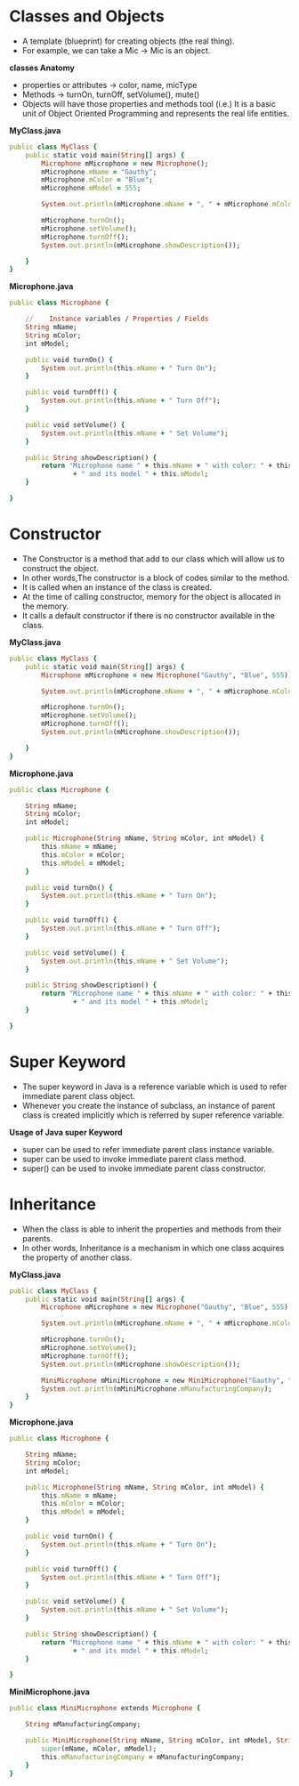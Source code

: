 # Classes and Objects

- A template (blueprint) for creating objects (the real thing).
- For example, we can take a Mic -> Mic is an object.

__classes Anatomy__

- properties or attributes -> color, name, micType
- Methods -> turnOn, turnOff, setVolume(), mute()
- Objects will have those properties and methods tool (i.e.) It is a basic unit of Object Oriented Programming and represents the real life entities.

__MyClass.java__

```ruby
public class MyClass {
    public static void main(String[] args) {
        Microphone mMicrophone = new Microphone();
        mMicrophone.mName = "Gauthy";
        mMicrophone.mColor = "Blue";
        mMicrophone.mModel = 555;

        System.out.println(mMicrophone.mName + ", " + mMicrophone.mColor + ", " + mMicrophone.mModel);

        mMicrophone.turnOn();
        mMicrophone.setVolume();
        mMicrophone.turnOff();
        System.out.println(mMicrophone.showDescription());

    }
}
```

__Microphone.java__

```ruby
public class Microphone {

    //    Instance variables / Properties / Fields
    String mName;
    String mColor;
    int mModel;

    public void turnOn() {
        System.out.println(this.mName + " Turn On");
    }

    public void turnOff() {
        System.out.println(this.mName + " Turn Off");
    }

    public void setVolume() {
        System.out.println(this.mName + " Set Volume");
    }

    public String showDescription() {
        return "Microphone name " + this.mName + " with color: " + this.mColor
                + " and its model " + this.mModel;
    }

}
```

# Constructor

- The Constructor is a method that add to our class which will allow us to construct the object.
- In other words,The constructor is a block of codes similar to the method. 
- It is called when an instance of the class is created. 
- At the time of calling constructor, memory for the object is allocated in the memory.
- It calls a default constructor if there is no constructor available in the class.

__MyClass.java__

```ruby
public class MyClass {
    public static void main(String[] args) {
        Microphone mMicrophone = new Microphone("Gauthy", "Blue", 555);

        System.out.println(mMicrophone.mName + ", " + mMicrophone.mColor + ", " + mMicrophone.mModel);

        mMicrophone.turnOn();
        mMicrophone.setVolume();
        mMicrophone.turnOff();
        System.out.println(mMicrophone.showDescription());

    }
}
```

__Microphone.java__

```ruby
public class Microphone {

    String mName;
    String mColor;
    int mModel;

    public Microphone(String mName, String mColor, int mModel) {
        this.mName = mName;
        this.mColor = mColor;
        this.mModel = mModel;
    }

    public void turnOn() {
        System.out.println(this.mName + " Turn On");
    }

    public void turnOff() {
        System.out.println(this.mName + " Turn Off");
    }

    public void setVolume() {
        System.out.println(this.mName + " Set Volume");
    }

    public String showDescription() {
        return "Microphone name " + this.mName + " with color: " + this.mColor
                + " and its model " + this.mModel;
    }

}
```

# Super Keyword

- The super keyword in Java is a reference variable which is used to refer immediate parent class object.
- Whenever you create the instance of subclass, an instance of parent class is created implicitly which is referred by super reference variable.

__Usage of Java super Keyword__
- super can be used to refer immediate parent class instance variable.
- super can be used to invoke immediate parent class method.
- super() can be used to invoke immediate parent class constructor.

# Inheritance

- When the class is able to inherit the properties and methods from their parents.
- In other words, Inheritance is a mechanism in which one class acquires the property of another class.

__MyClass.java__
```ruby
public class MyClass {
    public static void main(String[] args) {
        Microphone mMicrophone = new Microphone("Gauthy", "Blue", 555);

        System.out.println(mMicrophone.mName + ", " + mMicrophone.mColor + ", " + mMicrophone.mModel);

        mMicrophone.turnOn();
        mMicrophone.setVolume();
        mMicrophone.turnOff();
        System.out.println(mMicrophone.showDescription());

        MiniMicrophone mMiniMicrophone = new MiniMicrophone("Gauthy", "Blue", 555, "Honey-Well");
        System.out.println(mMiniMicrophone.mManufacturingCompany);
    }
}
```

__Microphone.java__

```ruby
public class Microphone {

    String mName;
    String mColor;
    int mModel;

    public Microphone(String mName, String mColor, int mModel) {
        this.mName = mName;
        this.mColor = mColor;
        this.mModel = mModel;
    }

    public void turnOn() {
        System.out.println(this.mName + " Turn On");
    }

    public void turnOff() {
        System.out.println(this.mName + " Turn Off");
    }

    public void setVolume() {
        System.out.println(this.mName + " Set Volume");
    }

    public String showDescription() {
        return "Microphone name " + this.mName + " with color: " + this.mColor
                + " and its model " + this.mModel;
    }

}
```

__MiniMicrophone.java__

```ruby
public class MiniMicrophone extends Microphone {

    String mManufacturingCompany;

    public MiniMicrophone(String mName, String mColor, int mModel, String mManufacturingCompany) {
        super(mName, mColor, mModel);
        this.mManufacturingCompany = mManufacturingCompany;
    }
}
```

